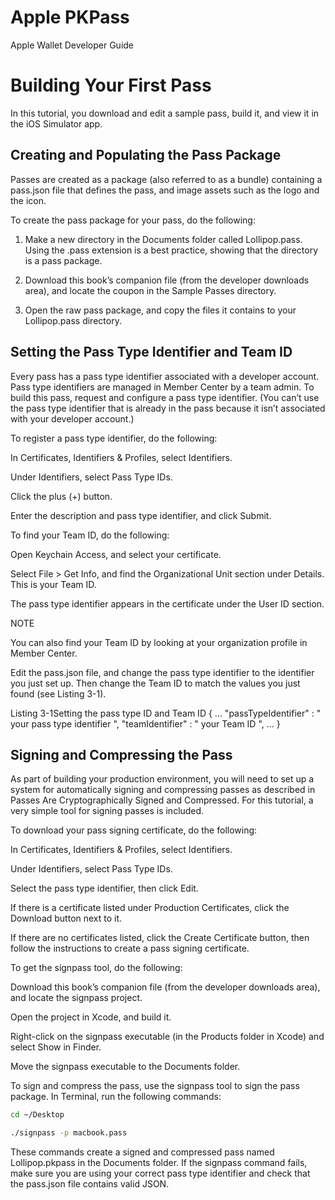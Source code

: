 
# Apple PKPass

Apple Wallet Developer Guide

# Building Your First Pass

In this tutorial, you download and edit a sample pass, build it, and view it in the iOS Simulator app.



## Creating and Populating the Pass Package

Passes are created as a package (also referred to as a bundle) containing a pass.json file that defines the pass, and image assets such as the logo and the icon.

To create the pass package for your pass, do the following:

1. Make a new directory in the Documents folder called Lollipop.pass. Using the .pass extension is a best practice, showing that the directory is a pass package.

2. Download this book’s companion file (from the developer downloads area), and locate the coupon in the Sample Passes directory.

3. Open the raw pass package, and copy the files it contains to your Lollipop.pass directory.

## Setting the Pass Type Identifier and Team ID
 
Every pass has a pass type identifier associated with a developer account. Pass type identifiers are managed in Member Center by a team admin. To build this pass, request and configure a pass type identifier. (You can’t use the pass type identifier that is already in the pass because it isn’t associated with your developer account.)

To register a pass type identifier, do the following:

In Certificates, Identifiers & Profiles, select Identifiers.

Under Identifiers, select Pass Type IDs.

Click the plus (+) button.

Enter the description and pass type identifier, and click Submit.

To find your Team ID, do the following:

Open Keychain Access, and select your certificate.

Select File > Get Info, and find the Organizational Unit section under Details. This is your Team ID.

The pass type identifier appears in the certificate under the User ID section.

NOTE

You can also find your Team ID by looking at your organization profile in Member Center.

Edit the pass.json file, and change the pass type identifier to the identifier you just set up. Then change the Team ID to match the values you just found (see Listing 3-1).

Listing 3-1Setting the pass type ID and Team ID
{
    ...
    "passTypeIdentifier" : "
your pass type identifier
",
    "teamIdentifier" : "
your Team ID
",
    ...
}


## Signing and Compressing the Pass

As part of building your production environment, you will need to set up a system for automatically signing and compressing passes as described in Passes Are Cryptographically Signed and Compressed. For this tutorial, a very simple tool for signing passes is included.

To download your pass signing certificate, do the following:

In Certificates, Identifiers & Profiles, select Identifiers.

Under Identifiers, select Pass Type IDs.

Select the pass type identifier, then click Edit.

If there is a certificate listed under Production Certificates, click the Download button next to it.

If there are no certificates listed, click the Create Certificate button, then follow the instructions to create a pass signing certificate.

To get the signpass tool, do the following:

Download this book’s companion file (from the developer downloads area), and locate the signpass project.

Open the project in Xcode, and build it.

Right-click on the signpass executable (in the Products folder in Xcode) and select Show in Finder.

Move the signpass executable to the Documents folder.

To sign and compress the pass, use the signpass tool to sign the pass package. In Terminal, run the following commands:

```bash
cd ~/Desktop
```
```bash
./signpass -p macbook.pass
```



These commands create a signed and compressed pass named Lollipop.pkpass in the Documents folder. If the signpass command fails, make sure you are using your correct pass type identifier and check that the pass.json file contains valid JSON.


